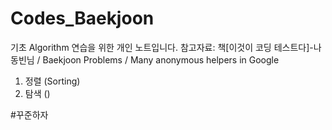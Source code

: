 # Codes_Baekjoon

기초 Algorithm 연습을 위한 개인 노트입니다.
참고자료: 책[이것이 코딩 테스트다]-나동빈님 / Baekjoon Problems / Many anonymous helpers in Google

1. 정렬 (Sorting)
2. 탐색 ()

#꾸준하자
